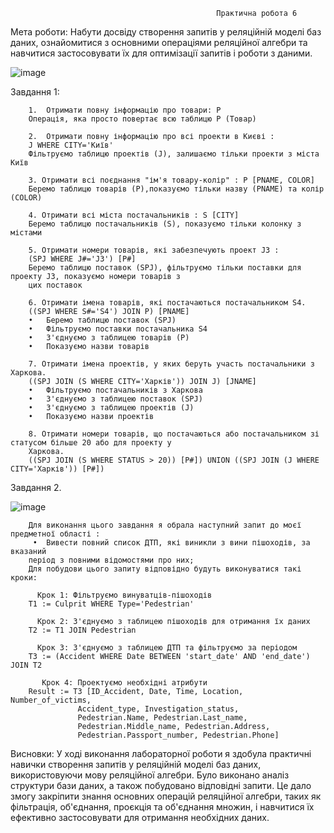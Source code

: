                                                  Практична робота 6
                                                  
Мета роботи: Набути досвіду створення запитів у реляційній моделі баз даних, ознайомитися з основними операціями 
реляційної алгебри та навчитися застосовувати їх для оптимізації запитів і роботи з даними.

![image](https://github.com/user-attachments/assets/c14afb28-7836-45ea-b2d4-38d75c9de86b)


Завдання 1:

        1.	Отримати повну інформацію про товари: P
        Операція, яка просто повертає всю таблицю P (Товар)
        
        2.	Отримати повну інформацію про всі проекти в Києві :
        J WHERE CITY='Київ'
        Фільтруємо таблицю проектів (J), залишаємо тільки проекти з міста Київ
        
        3. Отримати всі поєднання "ім'я товару-колір" : P [PNAME, COLOR]
        Беремо таблицю товарів (P),показуємо тільки назву (PNAME) та колір (COLOR)
        
        4. Отримати всі міста постачальників : S [CITY]
        Беремо таблицю постачальників (S), показуємо тільки колонку з містами
        
        5. Отримати номери товарів, які забезпечують проект J3 : 
        (SPJ WHERE J#='J3') [P#]
        Беремо таблицю поставок (SPJ), фільтруємо тільки поставки для проекту J3, показуємо номери товарів з  
        цих поставок
        
        6. Отримати імена товарів, які постачаються постачальником S4. 
        ((SPJ WHERE S#='S4') JOIN P) [PNAME]
        •	Беремо таблицю поставок (SPJ)
        •	Фільтруємо поставки постачальника S4
        •	З'єднуємо з таблицею товарів (P)
        •	Показуємо назви товарів
        
        7. Отримати імена проектів, у яких беруть участь постачальники з Харкова. 
        ((SPJ JOIN (S WHERE CITY='Харків')) JOIN J) [JNAME]
        •	Фільтруємо постачальників з Харкова
        •	З'єднуємо з таблицею поставок (SPJ)
        •	З'єднуємо з таблицею проектів (J)
        •	Показуємо назви проектів
        
        8. Отримати номери товарів, що постачаються або постачальником зі статусом більше 20 або для проекту у 
        Харкова.
        ((SPJ JOIN (S WHERE STATUS > 20)) [P#]) UNION ((SPJ JOIN (J WHERE CITY='Харків')) [P#])

Завдання 2. 

![image](https://github.com/user-attachments/assets/d9941c27-5401-40ac-b8d2-d2a3eaaedbb7)

        Для виконання цього завдання я обрала наступний запит до моєї предметної області :
         •	Вивести повний список ДТП, які виникли з вини пішоходів, за вказаний
        період з повними відомостями про них;
        Для побудови цього запиту відповідно будуть виконуватися такі кроки:
        
          Крок 1: Фільтруємо винуватців-пішоходів 
        T1 := Culprit WHERE Type='Pedestrian'
        
          Крок 2: З'єднуємо з таблицею пішоходів для отримання їх даних 
        T2 := T1 JOIN Pedestrian
        
          Крок 3: З'єднуємо з таблицею ДТП та фільтруємо за періодом 
        T3 := (Accident WHERE Date BETWEEN 'start_date' AND 'end_date') JOIN T2
        
           Крок 4: Проектуємо необхідні атрибути 
        Result := T3 [ID_Accident, Date, Time, Location, Number_of_victims, 
                   Accident_type, Investigation_status, 
                   Pedestrian.Name, Pedestrian.Last_name, 
                   Pedestrian.Middle_name, Pedestrian.Address, 
                   Pedestrian.Passport_number, Pedestrian.Phone]


Висновки: 
У ході виконання лабораторної роботи я здобула практичні навички створення запитів у реляційній моделі баз даних, використовуючи мову реляційної алгебри. Було виконано аналіз структури бази даних, а також побудовано відповідні запити. Це дало змогу закріпити знання основних операцій реляційної алгебри, таких як фільтрація, об'єднання, проєкція та об'єднання множин, і навчитися їх ефективно застосовувати для отримання необхідних даних. 
